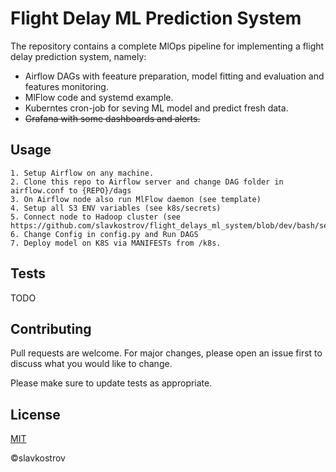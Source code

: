 # Flight Delay ML Prediction System

The repository contains a complete MlOps pipeline for implementing a flight delay prediction system, namely:
* Airflow DAGs with feeature preparation, model fitting and evaluation and features monitoring.
* MlFlow code and systemd example.
* Kuberntes cron-job for seving ML model and predict fresh data.
* ~~Grafana with some dashboards and alerts.~~

## Usage

```
1. Setup Airflow on any machine.
2. Clone this repo to Airflow server and change DAG folder in airflow.conf to {REPO}/dags
3. On Airflow node also run MlFlow daemon (see template)
4. Setup all S3 ENV variables (see k8s/secrets)
5. Connect node to Hadoop cluster (see https://github.com/slavkostrov/flight_delays_ml_system/blob/dev/bash/setup_hadoop.sh)
6. Change Config in config.py and Run DAGS
7. Deploy model on K8S via MANIFESTs from /k8s.
```

## Tests

TODO


## Contributing
Pull requests are welcome. For major changes, please open an issue first to discuss what you would like to change.

Please make sure to update tests as appropriate.

## License
[MIT](https://choosealicense.com/licenses/mit/)

©slavkostrov
